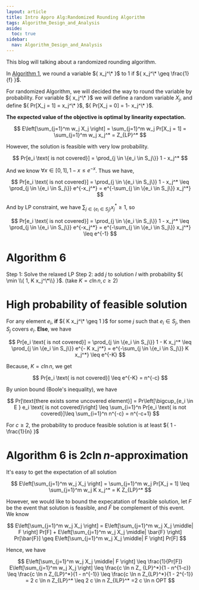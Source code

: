 ```yaml
---
layout: article
title: Intro Appro Alg:Randomized Rounding Algorithm
tags: Algorithm_Design_and_Analysis
aside:
  toc: true
sidebar:
  nav: Algorithm_Design_and_Analysis
---
```


This blog will talking about a randomized rounding algorithm.

<!--more-->

In [Algorithm ${ 1 }$](https://wu-haonan.github.io/2023/10/02/ADA_Lec_12.html#deterministic-rounding-algorithm), we round a variable ${ x_j^\* }$ to ${ 1 }$ if ${ x_j^\* \geq \frac{1}{f} }$. 

For randomized Algorithm, we will decided the way to round the variable by probability. For variable ${ x_j^\* }$ we will define a random variable ${ X_j }$, and define ${ Pr[X_j = 1] = x_j^\* }$, ${ Pr[X_j = 0] = 1- x_j^\* }$.

<b>The expected value of the objective is optimal by linearity expectation. </b>

<center>$$
E\left[\sum_{j=1}^m w_j X_j \right] = \sum_{j=1}^m w_j Pr[X_j = 1] = \sum_{j=1}^m w_j x_j^*  = Z_{LP}^*
$$</center>

However, the solution is feasible with very low probability.

<center>$$
Pr[e_i \text{ is not covered}] = \prod_{j \in \{e_i \in S_j\}} 1 - x_j^*
$$</center>

And we know ${\forall x \in [0,1], 1 -x \leq e^{-x} }$. Thus we have,

<center>$$
Pr[e_i \text{ is not covered}] = \prod_{j \in \{e_i \in S_j\}} 1 - x_j^* \leq \prod_{j \in \{e_i \in S_j\}} e^{-x_j^*} = e^{-\sum_{j \in \{e_i \in S_j\}} x_j^*}
$$</center>

And by LP constraint, we have ${ \sum_{j \in \{e_i \in S_j\}} x_j^* \geq 1 }$, so 

<center>$$
Pr[e_i \text{ is not covered}] = \prod_{j \in \{e_i \in S_j\}} 1 - x_j^* \leq \prod_{j \in \{e_i \in S_j\}} e^{-x_j^*} = e^{-\sum_{j \in \{e_i \in S_j\}} x_j^*} \leq e^{-1}
$$</center>

# Algorithm ${ 6 }$

Step 1: Solve the relaxed LP
Step 2: add ${ j }$ to solution ${ I }$ with probability ${ \min \\{ 1, K x_j^\*\\} }$. (take ${ K = c \ln n, c\geq 2 }$)

# High probability of feasible solution

For any element ${ e_i }$, <b>if</b> ${ K x_j^\* \geq 1 }$ for some ${ j }$ such that ${ e_i \in S_j }$, then ${ S_j }$ covers ${ e_i }$. <b>Else</b>, we have

<center>$$
Pr[e_i \text{ is not covered}] = \prod_{j \in \{e_i \in S_j\}} 1 - K x_j^* \leq \prod_{j \in \{e_i \in S_j\}} e^{- K x_j^*} = e^{-\sum_{j \in \{e_i \in S_j\}} K x_j^*} \leq e^{-K}
$$</center>

Because, ${ K = c \ln n }$, we get 

<center>$$
Pr[e_i \text{ is not covered}] \leq e^{-K} = n^{-c}
$$</center>

By union bound (Boole's inequality), we have 

<center>$$
Pr[\text{there exists some uncovered element}] =  Pr\left[\bigcup_{e_i \in E } e_i \text{ is not covered}\right] \leq \sum_{i=1}^n Pr[e_i \text{ is not covered}]\leq \sum_{i=1}^n n^{-c} = n^{-c+1}
$$</center>

For ${ c \geq 2 }$, the probability to produce feasible solution is at least ${ 1 - \frac{1}{n} }$

# Algorithm ${ 6 }$ is ${ 2c \ln n }$-approximation

It's easy to get the expectation of all solution

<center>$$
E\left[\sum_{j=1}^m w_j X_j \right] = \sum_{j=1}^m w_j Pr[X_j = 1] \leq \sum_{j=1}^m w_j K x_j^*  = K Z_{LP}^*
$$</center>

However, we would like to bound the expecatation of feasible solution, let ${ F }$ be the event that solution is feasible, and ${ \bar{F} }$ be complement of this event. We know 

<center>$$
E\left[\sum_{j=1}^m w_j X_j \right] = E\left[\sum_{j=1}^m w_j X_j \middle| F \right] Pr[F] + E\left[\sum_{j=1}^m w_j X_j \middle| \bar{F} \right] Pr[\bar{F}] \geq E\left[\sum_{j=1}^m w_j X_j \middle| F \right] Pr[F]
$$</center>

Hence, we have 

<center>$$
E\left[\sum_{j=1}^m w_j X_j \middle| F \right] \leq \frac{1}{Pr[F]} E\left[\sum_{j=1}^m w_j X_j \right] \leq \frac{c \ln n Z_
{LP}^*}{1 - n^{1-c}} \leq \frac{c \ln n Z_{LP}^*}{1 - n^{-1}} \leq \frac{c \ln n Z_{LP}^*}{1 - 2^{-1}} = 2 c \ln n Z_{LP}^* \leq 2 c \ln n Z_{ILP}^* =2 c \ln n OPT 
$$</center>